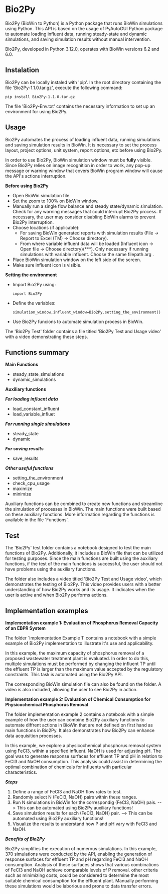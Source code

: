 # Bio2Py 
Bio2Py (BioWin to Python) is a Python package that runs BioWin simulations using Python. 
This API is based on the usage of PyAutoGUI Python package to automate loading influent data, running steady-state and dynamic simulations, and saving simulation results without manual intervention. 

Bio2Py, developed in Python 3.12.0, operates with BioWin versions 6.2 and 6.0. 


Instalation
---------------
Bio2Py can be locally instaled with 'pip'. 
In the root directory containing the file 'Bio2Py-1.1.0.tar.gz', execute the following command:
    
    pip install Bio2Py-1.1.0.tar.gz

The file 'Bio2Py-Env.txt' contains the necessary information to set up an environment for using Bio2Py. 

Usage
---------------
Bio2Py automates the process of loading influent data, running simulations and saving simulation results in BioWin. It is necessary to set the process layout, project options, unit system, report options, etc before using Bio2Py. 

In order to use Bio2Py, BioWin simulation window must be **fully** visible. Since Bio2Py relies on image recognition in order to work, any pop-up message or warning window that covers BioWin program window will cause the API's actions interruption. 

**Before using Bio2Py**
- Open BioWin simulation file.
- Set the zoom to 100% on BioWin window.
- Manually run a single flow balance and steady state/dynamic simulation. Check for any warning messages that could interrupt Bio2Py process. If necessary, the user may consider disabling BioWin alarms to prevent Bio2Py interruption.  
- Choose locations (if applicable): 
    - For saving BioWin generated reports with simulation results (File -> Report to Excel (TM) -> Choose directory).
    - From where variable influent data will be loaded (Influent icon -> Open file -> Choose directory)(***). Only necessary if running simulations with variable influent. Choose the same filepath arg .
- Place BioWin simulation window on the left side of the screen. 
- Make sure influent icon is visible. 

**Setting the environment**
- Import Bio2Py using:


      import Bio2Py
  
- Define the variables:


      simulation_window,influent_window=Bio2Py.setting_the_environment()
- Use Bio2Py funcions to automate simulation process in BioWin. 

The 'Bio2Py Test' folder contains a file titled 'Bio2Py Test and Usage video' with a video demonstrating these steps.

Functions summary
---------------
**Main Functions**
- steady_state_simulations
- dynamic_simulations

**Auxiliary functions**

***For loading influent data***
- load_constant_influent
- load_variable_influet

***For running single simulations***
- steady_state
- dynamic

***For saving results***
- save_results

***Other useful functions***
- setting_the_environment
- check_cpu_usage
- maximize
- minimize

Auxiliary functions can be combined to create new functions and streamline the simulation of processes in BioWin. 
The main functions were built based on these auxiliary functions.
More information regarding the functions is available in the file 'Functions'. 

Test
--------------
The 'Bio2Py' test folder contains a notebook designed to test the main functions of Bio2Py. Additionally, it includes a BioWin file that can be utilized for testing purposes. Since the main functions are built using the auxiliary functions, if the test of the main functions is successful, the user should not have problems using the auxiliary functions.

The folder also includes a video titled 'Bio2Py Test and Usage video', which demonstrates the testing of Bio2Py. This video provides users with a better understanding of how Bio2Py works and its usage. It indicates when the user is active and when Bio2Py performs actions.


Implementation examples 
---------------
**Implementation example 1: Evaluation of Phosphorus Removal Capacity of an EBPR System**

The folder ´Implementation Example 1´ contains a notebook with a simple example of Bio2Py implementation to illustrate it's use and applicability. 

In this example, the maximum capacity of phosphorus removal of a proposed wastewater treatment plant is evaluated. In order to do this, multiple simulations must be performed by changing the influent TP until the effluent TP is larger than the maximum value accepted by the regulatory constraints. This task is automated using the Bio2Py API.

The corresponding BioWin simulation file can also be found on the folder. A video is also included, allowing the user to see Bio2Py in action.

**Implementation example 2: Evaluation of Chemical Consumption for Physicochemical Phosphorus Removal**

The folder implementation example 2 contains a notebook with a simple example of how the user can combine Bio2Py auxiliary functions to automate diffrent actions in BioWin that are not defined on first hand as main functions in Bio2Py. It also demonstrates how Bio2Py can enhance data acquisition processes. 

In this example, we explore a physicochemical phosphorus removal system using FeCl3, within a specified influent. NaOH is used for adjusting pH.
The goal was to generate response surfaces for effluent TP and pH in relation to FeCl3 and NaOH consumption. This analysis could assist in determining the optimal combination of chemicals for influents with particular characteristics. 

***Steps***
1. Define a range of FeCl3 and NaOH flow rates to test.
2. Randomly select N (FeCl3, NaOH) pairs within these ranges.
3. Run N simulations in BioWin for the correspondig (FeCl3, NaOH) pais. --> This can be automated using Bio2Py auxiliary functions!
4. Save simulation results for each (FeCl3, NaOH) pair. --> This can be automated using Bio2Py auxiliary functions!
5. Visualize the results to understand how P and pH vary with FeCl3 and NaOH.

***Benefits of Bio2Py***

Bio2Py simplifies the execution of numerous simulations. In this example, 370 simulations were conducted by the API, enabling the generation of response surfaces for effluent TP and pH regarding FeCl3 and NaOH consumption. Analysis of these surfaces shows that various combinations of FeCl3 and NaOH achieve comparable levels of P removal.  other criteria such as minimizing costs, could be considered to determine the most suitable chemical consumption for the effluent plant.
Manually performing these simulations would be laborious and prone to data transfer errors.
